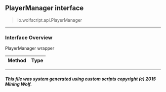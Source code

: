 ## PlayerManager __interface__

>io.wolfscript.api.PlayerManager

---

### Interface Overview

PlayerManager wrapper

Method | Type   
--- | :--- 



---



##### This file was system generated using custom scripts copyright (c) 2015 Mining Wolf.
	

